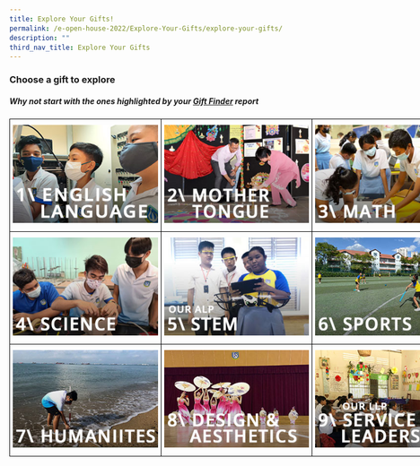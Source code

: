 ```yaml
---
title: Explore Your Gifts!
permalink: /e-open-house-2022/Explore-Your-Gifts/explore-your-gifts/
description: ""
third_nav_title: Explore Your Gifts
---
```

### Choose a gift to explore

##### Why not start with the ones highlighted by your [Gift Finder](https://for.edu.sg/wdlgiftfinder) report

<style type="text/css">
.tg  {border-collapse:collapse;border-spacing:0;margin:0px auto;}
.tg td{border-color:black;border-style:solid;border-width:1px;font-family:Arial, sans-serif;font-size:14px;
  overflow:hidden;padding:10px 5px;word-break:normal;}
.tg th{border-color:black;border-style:solid;border-width:1px;font-family:Arial, sans-serif;font-size:14px;
  font-weight:normal;overflow:hidden;padding:10px 5px;word-break:normal;}
.tg .tg-nx8p{font-size:18px;text-align:left;vertical-align:top}
</style>
<table class="tg" style="undefined;table-layout: fixed; width: 810px">
<colgroup>
<col style="width: 270px">
<col style="width: 270px">
<col style="width: 270px">
</colgroup>
<tbody>
  <tr>
    <td class="tg-nx8p"><a href = "/explore-your-gifts/el" target = "_self"> 
          <img src="/images/1-el.jpeg" 
     style="width:100%"></a></td>
    <td class="tg-nx8p"><a href = "#mt" target = "_self"> 
          <img src="/images/2-mt.jpeg" 
     style="width:100%"></a></td>
    <td class="tg-nx8p"><a href = "#math" target = "_self"> 
          <img src="/images/3-math.jpeg" 
     style="width:100%"></a></td>
  </tr>
  <tr>
    <td class="tg-nx8p"><a href = "#sci" target = "_self"> 
          <img src="/images/4-science.jpeg" 
     style="width:100%"></a></td>
    <td class="tg-nx8p"><a href = "#stem" target = "_self"> 
          <img src="/images/5-stem.jpeg" 
     style="width:100%"></a></td>
    <td class="tg-nx8p"><a href = "#sports" target = "_self"> 
          <img src="/images/6-sports.jpeg" 
     style="width:100%"></a></td>
  </tr>
  <tr>
    <td class="tg-nx8p"><a href = "#humans" target = "_self"> 
          <img src="/images/7-humanities.jpeg" 
     style="width:100%"></a></td>
    <td class="tg-nx8p"><a href = "#dna" target = "_self"> 
          <img src="/images/8-de.jpeg" 
     style="width:100%"></a></td>
    <td class="tg-nx8p"><a href = "#sl" target = "_self"> 
          <img src="/images/9-sl.jpeg" 
     style="width:100%"></a></td>
  </tr>
</tbody>
</table>

